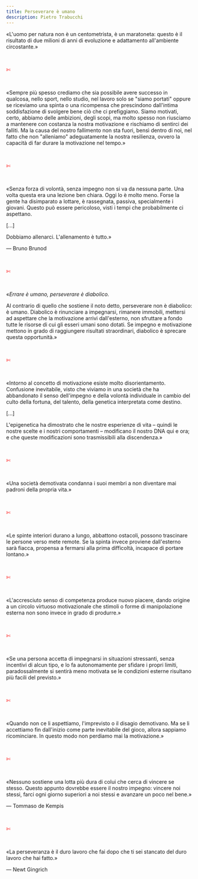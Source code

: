 ```yaml
---
title: Perseverare è umano
description: Pietro Trabucchi
---
```


«L'uomo per natura non è un centometrista, è un maratoneta: questo è il risultato di due milioni di anni di evoluzione e adattamento all'ambiente circostante.»

&nbsp;

<span style="color:red">✄</span>

&nbsp;

«Sempre più spesso crediamo che sia possibile avere successo in qualcosa, nello sport, nello studio, nel lavoro solo se "siamo portati" oppure se riceviamo una spinta o una ricompensa che prescindono dall'intima soddisfazione di svolgere bene ciò che ci prefiggiamo. Siamo motivati, certo, abbiamo delle ambizioni, degli scopi, ma molto spesso non riusciamo a mantenere con costanza la nostra motivazione e rischiamo di sentirci dei falliti. Ma la causa del nostro fallimento non sta fuori, bensì dentro di noi, nel fatto che non "alleniamo" adeguatamente la nostra resilienza, ovvero la capacità di far durare la motivazione nel tempo.»

&nbsp;

<span style="color:red">✄</span>

&nbsp;

«Senza forza di volontà, senza impegno non si va da nessuna parte. Una volta questa era una lezione ben chiara. Oggi lo è molto meno. Forse la gente ha disimparato a lottare, è rassegnata, passiva, specialmente i giovani. Questo può essere pericoloso, visti i tempi che probabilmente ci aspettano.

[...]
&nbsp;

Dobbiamo allenarci. L'allenamento è tutto.»

— Bruno Brunod

&nbsp;

<span style="color:red">✄</span>

&nbsp;

«_Errare è umano, perseverare è diabolico._

Al contrario di quello che sostiene il noto detto, perseverare non è diabolico: è umano. Diabolico è rinunciare a impegnarsi, rimanere immobili, mettersi ad aspettare che la motivazione arrivi dall'esterno, non sfruttare a fondo tutte le risorse di cui gli esseri umani sono dotati. Se impegno e motivazione mettono in grado di raggiungere risultati straordinari, diabolico è sprecare questa opportunità.»

&nbsp;

<span style="color:red">✄</span>

&nbsp;

«Intorno al concetto di motivazione esiste molto disorientamento. Confusione inevitabile, visto che viviamo in una società che ha abbandonato il senso dell'impegno e della volontà individuale in cambio del culto della fortuna, del talento, della genetica interpretata come destino.

[...]
&nbsp;

L'epigenetica ha dimostrato che le nostre esperienze di vita – quindi le nostre scelte e i nostri comportamenti – modificano il nostro DNA qui e ora; e che queste modificazioni sono trasmissibili alla discendenza.»

&nbsp;

<span style="color:red">✄</span>

&nbsp;

«Una società demotivata condanna i suoi membri a non diventare mai padroni della propria vita.»

&nbsp;

<span style="color:red">✄</span>

&nbsp;

«Le spinte interiori durano a lungo, abbattono ostacoli, possono trascinare le persone verso mete remote. Se la spinta invece proviene dall'esterno sarà fiacca, propensa a fermarsi alla prima difficoltà, incapace di portare lontano.»

&nbsp;

<span style="color:red">✄</span>

&nbsp;

«L'accresciuto senso di competenza produce nuovo piacere, dando origine a un circolo virtuoso motivazionale che stimoli o forme di manipolazione esterna non sono invece in grado di produrre.»

&nbsp;

<span style="color:red">✄</span>

&nbsp;

«Se una persona accetta di impegnarsi in situazioni stressanti, senza incentivi di alcun tipo, e lo fa autonomamente per sfidare i propri limiti, paradossalmente si sentirà meno motivata se le condizioni esterne risultano più facili del previsto.»

&nbsp;

<span style="color:red">✄</span>

&nbsp;

«Quando non ce li aspettiamo, l'imprevisto o il disagio demotivano. Ma se li accettiamo fin dall'inizio come parte inevitabile del gioco, allora sappiamo ricominciare. In questo modo non perdiamo mai la motivazione.»

&nbsp;

<span style="color:red">✄</span>

&nbsp;

«Nessuno sostiene una lotta più dura di colui che cerca di vincere se stesso. Questo appunto dovrebbe essere il nostro impegno: vincere noi stessi, farci ogni giorno superiori a noi stessi e avanzare un poco nel bene.»

— Tommaso de Kempis

&nbsp;

<span style="color:red">✄</span>

&nbsp;

«La perseveranza è il duro lavoro che fai dopo che ti sei stancato del duro lavoro che hai fatto.»

— Newt Gingrich
